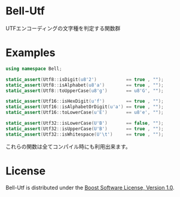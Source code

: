 # Bell-Utf
UTFエンコーディングの文字種を判定する関数群

# Examples
```cpp
using namespace Bell;

static_assert(Utf8::isDigit(u8'2')           == true , "");
static_assert(Utf8::isAlphabet(u8'a')        == true , "");
static_assert(Utf8::toUpperCase(u8'g')       == u8'G', "");

static_assert(Utf16::isHexDigit(u'f')        == true , "");
static_assert(Utf16::isAlphabetOrDigit(u'a') == true , "");
static_assert(Utf16::toLowerCase(u'E')       == u8'e', "");

static_assert(Utf32::isLowerCase(U'B')       == false, "");
static_assert(Utf32::isUpperCase(U'B')       == true , "");
static_assert(Utf32::isWhitespace(U'\t')     == true , "");
```
これらの関数は全てコンパイル時にも利用出来ます。

# License
Bell-Utf is distributed under the [Boost Software License, Version 1.0](http://www.boost.org/LICENSE_1_0.txt).

